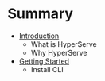 # Summary

* [Introduction](README.md)
   * What is HyperServe
   * Why HyperServe
* [Getting Started](getting_started.md)
   * Install CLI

